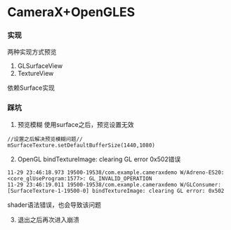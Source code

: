 # CameraX+OpenGLES

### 实现

两种实现方式预览
1. GLSurfaceView
2. TextureView


依赖Surface实现

### 踩坑

1. 预览模糊 使用surface之后，预览设置无效

```
//设置之后解决预览模糊问题//
mSurfaceTexture.setDefaultBufferSize(1440,1080)
```

2. OpenGL bindTextureImage: clearing GL error 0x502错误

```
11-29 23:46:18.973 19500-19538/com.example.cameraxdemo W/Adreno-ES20: <core_glUseProgram:1577>: GL_INVALID_OPERATION
11-29 23:46:19.011 19500-19538/com.example.cameraxdemo W/GLConsumer: [SurfaceTexture-1-19500-0] bindTextureImage: clearing GL error: 0x502
```

shader语法错误，也会导致该问题

3. 退出之后再次进入崩溃


